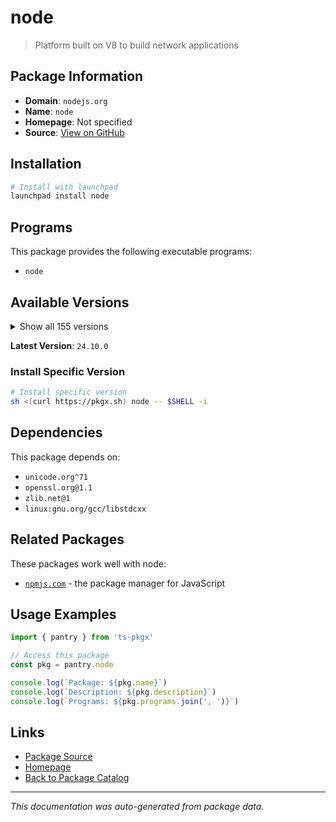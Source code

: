 # node

> Platform built on V8 to build network applications

## Package Information

- **Domain**: `nodejs.org`
- **Name**: `node`
- **Homepage**: Not specified
- **Source**: [View on GitHub](https://github.com/pkgxdev/pantry/tree/main/projects/nodejs.org/package.yml)

## Installation

```bash
# Install with launchpad
launchpad install node
```

## Programs

This package provides the following executable programs:

- `node`

## Available Versions

<details>
<summary>Show all 155 versions</summary>

- `24.10.0`, `24.9.0`, `24.8.0`, `24.7.0`, `24.6.0`
- `24.5.0`, `24.4.1`, `24.4.0`, `24.3.0`, `24.2.0`
- `24.1.0`, `24.0.2`, `24.0.1`, `24.0.0`, `23.11.1`
- `23.11.0`, `23.10.0`, `23.9.0`, `23.8.0`, `23.7.0`
- `23.6.1`, `23.6.0`, `23.5.0`, `23.4.0`, `23.3.0`
- `23.2.0`, `23.1.0`, `23.0.0`, `22.20.0`, `22.19.0`
- `22.18.0`, `22.17.1`, `22.17.0`, `22.16.0`, `22.15.1`
- `22.15.0`, `22.14.0`, `22.13.1`, `22.13.0`, `22.12.0`
- `22.11.0`, `22.10.0`, `22.9.0`, `22.8.0`, `22.7.0`
- `22.6.0`, `22.5.1`, `22.5.0`, `22.4.1`, `22.4.0`
- `22.3.0`, `22.2.0`, `22.1.0`, `22.0.0`, `21.7.3`
- `21.7.2`, `21.7.1`, `21.7.0`, `21.6.2`, `21.6.1`
- `21.6.0`, `21.5.0`, `21.4.0`, `21.3.0`, `21.2.0`
- `21.1.0`, `21.0.0`, `20.19.5`, `20.19.4`, `20.19.3`
- `20.19.2`, `20.19.1`, `20.19.0`, `20.18.3`, `20.18.2`
- `20.18.1`, `20.18.0`, `20.17.0`, `20.16.0`, `20.15.1`
- `20.15.0`, `20.14.0`, `20.13.1`, `20.13.0`, `20.12.2`
- `20.12.1`, `20.11.1`, `20.11.0`, `20.10.0`, `20.9.0`
- `20.8.1`, `20.8.0`, `20.7.0`, `20.6.1`, `20.6.0`
- `20.5.1`, `20.5.0`, `20.4.0`, `20.3.1`, `20.3.0`
- `20.2.0`, `20.1.0`, `20.0.0`, `19.9.0`, `19.8.1`
- `19.8.0`, `19.7.0`, `19.6.1`, `19.6.0`, `19.5.0`
- `19.4.0`, `19.3.0`, `19.2.0`, `19.1.0`, `19.0.1`
- `19.0.0`, `18.20.8`, `18.20.7`, `18.20.6`, `18.20.5`
- `18.20.4`, `18.20.3`, `18.20.2`, `18.20.1`, `18.20.0`
- `18.19.1`, `18.19.0`, `18.18.2`, `18.18.1`, `18.18.0`
- `18.17.1`, `18.17.0`, `18.16.1`, `18.16.0`, `18.15.0`
- `18.14.2`, `18.14.0`, `18.13.0`, `18.12.1`, `18.9.1`
- `16.20.2`, `16.20.1`, `16.20.0`, `16.19.1`, `16.19.0`
- `16.18.1`, `16.18.0`, `16.13.0`, `16.11.1`, `14.21.3`
- `14.21.2`, `14.21.1`, `14.21.0`, `14.20.1`, `12.22.12`

</details>

**Latest Version**: `24.10.0`

### Install Specific Version

```bash
# Install specific version
sh <(curl https://pkgx.sh) node -- $SHELL -i
```

## Dependencies

This package depends on:

- `unicode.org^71`
- `openssl.org@1.1`
- `zlib.net@1`
- `linux:gnu.org/gcc/libstdcxx`

## Related Packages

These packages work well with node:

- [`npmjs.com`](../npmjs.com/index.md) - the package manager for JavaScript

## Usage Examples

```typescript
import { pantry } from 'ts-pkgx'

// Access this package
const pkg = pantry.node

console.log(`Package: ${pkg.name}`)
console.log(`Description: ${pkg.description}`)
console.log(`Programs: ${pkg.programs.join(', ')}`)
```

## Links

- [Package Source](https://github.com/pkgxdev/pantry/tree/main/projects/nodejs.org/package.yml)
- [Homepage](#)
- [Back to Package Catalog](../../package-catalog.md)

---

*This documentation was auto-generated from package data.*
